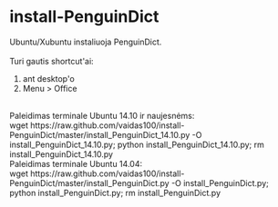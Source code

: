 install-PenguinDict
===================

Ubuntu/Xubuntu instaliuoja PenguinDict.<BR><BR>
Turi gautis shortcut'ai:<BR>
1) ant desktop'o<BR>
2) Menu > Office<BR>
<BR>
Paleidimas terminale Ubuntu 14.10 ir naujesnėms:<BR>
wget https://raw.github.com/vaidas100/install-PenguinDict/master/install_PenguinDict_14.10.py -O install_PenguinDict_14.10.py; python install_PenguinDict_14.10.py; rm install_PenguinDict_14.10.py
<BR>
Paleidimas terminale Ubuntu 14.04:<BR>
wget https://raw.github.com/vaidas100/install-PenguinDict/master/install_PenguinDict.py -O install_PenguinDict.py; python install_PenguinDict.py; rm install_PenguinDict.py
<BR>
